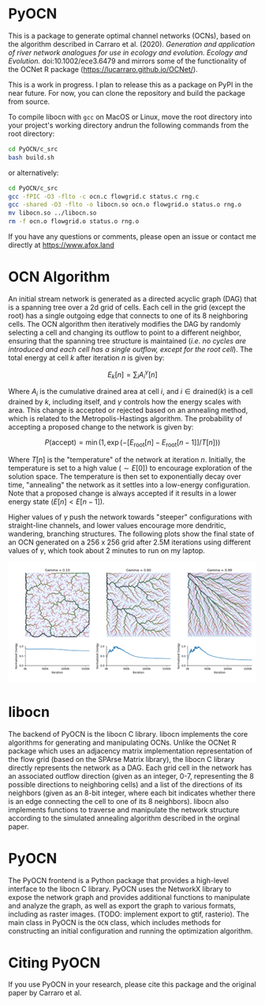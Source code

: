 # PyOCN
This is a package to generate optimal channel networks (OCNs), based on the algorithm described in Carraro et al. (2020). *Generation and application of river network analogues for use in ecology and evolution. Ecology and Evolution.* doi:10.1002/ece3.6479 and mirrors some of the functionality of the OCNet R package (https://lucarraro.github.io/OCNet/).

This is a work in progress. I plan to release this as a package on PyPI in the near future. For now, you can clone the repository and build the package from source.

To compile libocn with `gcc` on MacOS or Linux, move the root directory into your project's working directory andrun the following commands from the root directory:

```bash
cd PyOCN/c_src
bash build.sh
```

or alternatively:

```bash
cd PyOCN/c_src
gcc -fPIC -O3 -flto -c ocn.c flowgrid.c status.c rng.c
gcc -shared -O3 -flto -o libocn.so ocn.o flowgrid.o status.o rng.o
mv libocn.so ../libocn.so
rm -f ocn.o flowgrid.o status.o rng.o
```

If you have any questions or comments, please open an issue or contact me directly at https://www.afox.land

# OCN Algorithm
An initial stream network is generated as a directed acyclic graph (DAG) that is a spanning tree over a 2d grid of cells. Each cell in the grid (except the root) has a single outgoing edge that connects to one of its 8 neighboring cells. The OCN algorithm then iteratively modifies the DAG by randomly selecting a cell and changing its outflow to point to a different neighbor, ensuring that the spanning tree structure is maintained (*i.e. no cycles are introduced and each cell has a single outflow, except for the root cell*). The total energy at cell $k$ after iteration $n$ is given by:

$$
E_k[n] = \sum_{i} A_i^\gamma[n]
$$

Where $A_i$ is the cumulative drained area at cell $i$, and $i\in\mathrm{drained}(k)$ is a cell drained by $k$, including itself, and $\gamma$ controls how the energy scales with area. This change is accepted or rejected based on an annealing method, which is related to the Metropolis-Hastings algorithm. The probability of accepting a proposed change to the network is given by:

$$
P(\mathrm{accept}) = \min\Big(1, \exp\big({-[E_\mathrm{root}[n] - E_\mathrm{root}[n-1]] / T[n]}\big)\Big)
$$

Where $T[n]$ is the "temperature" of the network at iteration $n$. Initially, the temperature is set to a high value ($\sim E[0]$) to encourage exploration of the solution space. The temperature is then set to exponentially decay over time, "annealing" the network as it settles into a low-energy configuration. Note that a proposed change is always accepted if it results in a lower energy state ($E[n] < E[n-1]$).

Higher values of $\gamma$ push the network towards "steeper" configurations with straight-line channels, and lower values encourage more dendritic, wandering, branching structures. The following plots show the final state of an OCN generated on a 256 x 256 grid after 2.5M iterations using different values of $\gamma$, which took about 2 minutes to run on my laptop.

![OCNs generated with different gamma values](fig.png)

# libocn
The backend of PyOCN is the libocn C library. libocn implements the core algorithms for generating and manipulating OCNs. Unlike the OCNet R package which uses an adjacency matrix implementation representation of the flow grid (based on the SPArse Matrix library), the libocn C library directly represents the network as a DAG. Each grid cell in the network has an associated outflow direction (given as an integer, 0-7, representing the 8 possible directions to neighboring cells) and a list of the directions of its neighbors (given as an 8-bit integer, where each bit indicates whether there is an edge connecting the cell to one of its 8 neighbors). libocn also implements functions to traverse and manipulate the network structure according to the simulated annealing algorithm described in the orginal paper.

# PyOCN
The PyOCN frontend is a Python package that provides a high-level interface to the libocn C library. PyOCN uses the NetworkX library to expose the network graph and provides additional functions to manipulate and analyze the graph, as well as export the graph to various formats, including as raster images. (TODO: implement export to gtif, rasterio). The main class in PyOCN is the `OCN` class, which includes methods for constructing an initial configuration and running the optimization algorithm.

# Citing PyOCN
If you use PyOCN in your research, please cite this package and the original paper by Carraro et al.